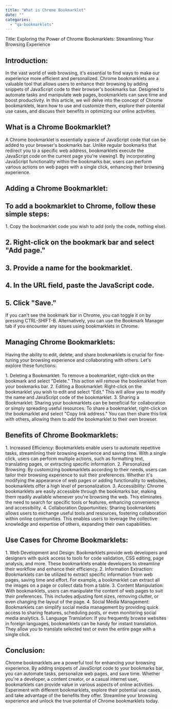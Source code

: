 ```yaml
---
title: "What is Chrome Bookmarklet"
date: ""
categories: 
  - "qa-bookmarklets"
---
```


Title: Exploring the Power of Chrome Bookmarklets: Streamlining Your Browsing Experience

## Introduction:

In the vast world of web browsing, it's essential to find ways to make our experience more efficient and personalized. Chrome bookmarklets are a valuable tool that allows users to enhance their browsing by adding snippets of JavaScript code to their browser's bookmarks bar. Designed to automate tasks and manipulate web pages, bookmarklets can save time and boost productivity. In this article, we will delve into the concept of Chrome bookmarklets, learn how to use and customize them, explore their potential use cases, and discuss their benefits in optimizing our online activities.

## What is a Chrome Bookmarklet?

A Chrome bookmarklet is essentially a piece of JavaScript code that can be added to your browser's bookmarks bar. Unlike regular bookmarks that redirect you to a specific web address, bookmarklets execute the JavaScript code on the current page you're viewing1. By incorporating JavaScript functionality within the bookmarks bar, users can perform various actions on web pages with a single click, enhancing their browsing experience.

## Adding a Chrome Bookmarklet:

## To add a bookmarklet to Chrome, follow these simple steps:

1\. Copy the bookmarklet code you wish to add (only the code, nothing else).

## 2\. Right-click on the bookmark bar and select "Add page."

## 3\. Provide a name for the bookmarklet.

## 4\. In the URL field, paste the JavaScript code.

## 5\. Click "Save."

If you can't see the bookmark bar in Chrome, you can toggle it on by pressing CTRL-SHIFT-B. Alternatively, you can use the Bookmark Manager tab if you encounter any issues using bookmarklets in Chrome.

## Managing Chrome Bookmarklets:

Having the ability to edit, delete, and share bookmarklets is crucial for fine-tuning your browsing experience and collaborating with others. Let's explore these functions:

1\. Deleting a Bookmarklet: To remove a bookmarklet, right-click on the bookmark and select "Delete." This action will remove the bookmarklet from your bookmarks bar. 2. Editing a Bookmarklet: Right-click on the bookmarklet you wish to edit and select "Edit." This will allow you to modify the name and JavaScript code of the bookmarklet. 3. Sharing a Bookmarklet: Sharing your bookmarklets can be beneficial for collaboration or simply spreading useful resources. To share a bookmarklet, right-click on the bookmarklet and select "Copy link address." You can then share this link with others, allowing them to add the bookmarklet to their own browser.

## Benefits of Chrome Bookmarklets:

1\. Increased Efficiency: Bookmarklets enable users to automate repetitive tasks, streamlining their browsing experience and saving time. With a single click, users can perform multiple actions, such as formatting text, translating pages, or extracting specific information. 2. Personalized Browsing: By customizing bookmarklets according to their needs, users can tailor their browsing experience to suit their preferences. Whether it's modifying the appearance of web pages or adding functionality to websites, bookmarklets offer a high level of personalization. 3. Accessibility: Chrome bookmarklets are easily accessible through the bookmarks bar, making them readily available whenever you're browsing the web. This eliminates the need to search for specific tools or features, enhancing convenience and accessibility. 4. Collaboration Opportunities: Sharing bookmarklets allows users to exchange useful tools and resources, fostering collaboration within online communities. This enables users to leverage the collective knowledge and expertise of others, expanding their own capabilities.

## Use Cases for Chrome Bookmarklets:

1\. Web Development and Design: Bookmarklets provide web developers and designers with quick access to tools for code validation, CSS editing, page analysis, and more. These bookmarklets enable developers to streamline their workflow and enhance their efficiency. 2. Information Extraction: Bookmarklets can be utilized to extract specific information from web pages, saving time and effort. For example, a bookmarklet can extract all the images on a page or collect data from a table. 3. Content Manipulation: With bookmarklets, users can manipulate the content of web pages to suit their preferences. This includes adjusting font sizes, removing clutter, or even changing the layout of the page. 4. Social Media Management: Bookmarklets can simplify social media management by providing quick access to sharing features, scheduling posts, or even monitoring social media analytics. 5. Language Translation: If you frequently browse websites in foreign languages, bookmarklets can be handy for instant translation. They allow you to translate selected text or even the entire page with a single click.

## Conclusion:

Chrome bookmarklets are a powerful tool for enhancing your browsing experience. By adding snippets of JavaScript code to your bookmarks bar, you can automate tasks, personalize web pages, and save time. Whether you're a developer, a content creator, or a casual internet user, bookmarklets can provide value in various aspects of online activities. Experiment with different bookmarklets, explore their potential use cases, and take advantage of the benefits they offer. Streamline your browsing experience and unlock the true potential of Chrome bookmarklets today.
